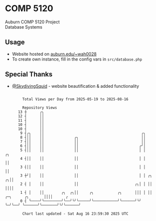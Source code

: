 # COMP 5120
Auburn COMP 5120 Project  
Database Systems

## Usage
- Website hosted on [auburn.edu/~wah0028](https://webhome.auburn.edu/~wah0028/)
- To create own instance, fill in the config vars in `src/database.php`

## Special Thanks
- [@SkydivingSquid](https://github.com/SkydivingSquid) - website beautification & added functionality

```

        Total Views per Day from 2025-05-19 to 2025-08-16

        Repository Views
      13 ┼      ╭╮
      12 ┤      ││
      11 ┤      ││
      10 ┤      ││
      10 ┤      ││
       9 ┤╭╮    ││                                             ╭╮
       8 ┤││    ││              ╭╮                             ││
       7 ┤││    ││              ││                             ││
       6 ┤││    ││              ││                            ╭╯│
       5 ┤││    ││              ││                            │ │                         ╭╮
       4 ┤││    ││              ││                            │ │                         ││
       3 ┤││    ││              ││                            │ │                         ││
       3 ┼╯│    ││              ││                            │ │ ╭╮                    ╭╮││
       2 ┤ │    ││              ││                          ╭╮│ │ ││                    ││││
       1 ┤ │    ││        ╭╮  ╭╮││     ╭╮           ╭╮      │││ │ ││  ╭─╮      ╭╮       ││││      ╭
       0 ┤ ╰────╯╰────────╯╰──╯╰╯╰─────╯╰───────────╯╰──────╯╰╯ ╰─╯╰──╯ ╰──────╯╰───────╯╰╯╰──────╯

        Chart last updated - Sat Aug 16 23:59:30 2025 UTC
        
```
